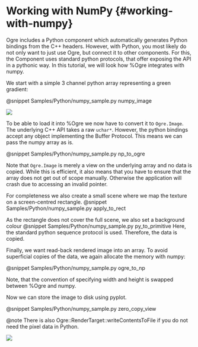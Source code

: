 # Working with NumPy {#working-with-numpy}

Ogre includes a Python component which automatically generates Python bindings from the C++ headers.
However, with Python, you most likely do not only want to just use Ogre, but connect it to other components.
For this, the Component uses standard python protocols, that offer exposing the API in a pythonic way.
In this tutorial, we will look how %Ogre integrates with numpy.

We start with a simple 3 channel python array representing a green gradient:

@snippet Samples/Python/numpy_sample.py numpy_image

![](numpy_arr.png)

To be able to load it into %Ogre we now have to convert it to `Ogre.Image`.
The underlying C++ API takes a raw `uchar*`. However, the python bindings accept any object
implementing the Buffer Protocol. This means we can pass the numpy array as is.

@snippet Samples/Python/numpy_sample.py np_to_ogre

Note that `Ogre.Image` is merely a view on the underlying array and no data is copied.
While this is efficient, it also means that you have to ensure that the array does not get out of scope manually.
Otherwise the application will crash due to accessing an invalid pointer.

For completeness we also create a small scene where we map the texture on a screen-centred rectangle.
@snippet Samples/Python/numpy_sample.py apply_to_rect

As the rectangle does not cover the full scene, we also set a background colour
@snippet Samples/Python/numpy_sample.py py_to_primitive
Here, the standard python sequence protocol is used. Therefore, the data is copied.

Finally, we want read-back rendered image into an array. To avoid superficial copies of the data, we again allocate the memory with numpy:

@snippet Samples/Python/numpy_sample.py ogre_to_np

Note, that the convention of specifying width and height is swapped between %Ogre and numpy.

Now we can store the image to disk using pyplot.

@snippet Samples/Python/numpy_sample.py zero_copy_view

@note There is also Ogre::RenderTarget::writeContentsToFile if you do not need the pixel data in Python.

![](numpy_final.png)